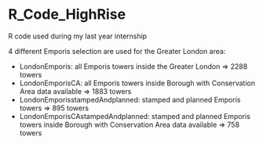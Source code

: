 # R_Code_HighRise
R code used during my last year internship

4 different Emporis selection are used for the Greater London area:
- LondonEmporis: all Emporis towers inside the Greater London => 2288 towers
- LondonEmporisCA: all Emporis towers inside Borough with Conservation Area data available => 1883 towers
- LondonEmporisstampedAndplanned: stamped and planned Emporis towers => 895 towers
- LondonEmporisCAstampedAndplanned: stamped and planned Emporis towers inside Borough with Conservation Area data available => 758 towers
